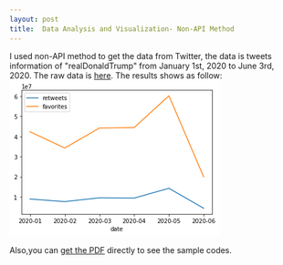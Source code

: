 ```yaml
---
layout: post
title:  Data Analysis and Visualization- Non-API Method
---
```


I used non-API method to get the data from Twitter, the data is tweets information of "realDonaldTrump" from January 1st, 2020 to June 3rd, 2020. The raw data is [here](https://github.com/WenSi001/WenSi001.github.io/blob/master/realdt.csv).
The results shows as follow:
![](https://github.com/WenSi001/WenSi001.github.io/blob/master/realdt.png)


Also,you can [get the PDF](https://github.com/WenSi001/WenSi001.github.io/blob/master/Wen%20Si_EPPS%207V81%20HW1.pdf) directly to see the sample codes. 
